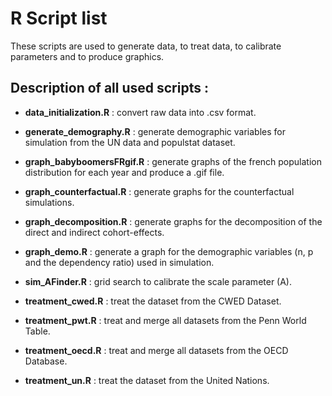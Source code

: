 # R Script list

These scripts are used to generate data, to treat data, to calibrate parameters and to produce graphics.

## Description of all used scripts :

- **data_initialization.R** : convert raw data into .csv format.

- **generate_demography.R** : generate demographic variables for simulation from the UN data and populstat dataset.

- **graph_babyboomersFRgif.R** : generate graphs of the french population distribution for each year and produce a .gif file.
- **graph_counterfactual.R** : generate graphs for the counterfactual simulations.
- **graph_decomposition.R** : generate graphs for the decomposition of the direct and indirect cohort-effects.
- **graph_demo.R** : generate a graph for the demographic variables (n, p and the dependency ratio) used in simulation.

- **sim_AFinder.R** : grid search to calibrate the scale parameter (A).

- **treatment_cwed.R** : treat the dataset from the CWED Dataset.
- **treatment_pwt.R** : treat and merge all datasets from the Penn World Table.
- **treatment_oecd.R** : treat and merge all datasets from the OECD Database.
- **treatment_un.R** : treat the dataset from the United Nations.
